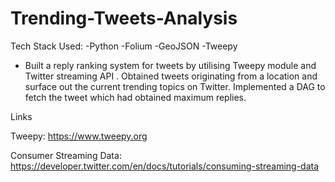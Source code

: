 # Trending-Tweets-Analysis

Tech Stack Used:
-Python
-Folium
-GeoJSON
-Tweepy

- Built a reply ranking system for tweets by utilising Tweepy module and Twitter streaming API . Obtained tweets originating
from a location and surface out the current trending topics on Twitter. Implemented a DAG to fetch the tweet which had obtained maximum replies.

Links

Tweepy: https://www.tweepy.org

Consumer Streaming Data: https://developer.twitter.com/en/docs/tutorials/consuming-streaming-data
